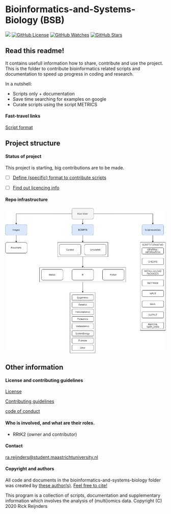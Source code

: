 # Bioinformatics-and-Systems-Biology (BSB)
![](https://img.shields.io/badge/Status-Setting_up-red?style=flat-square)
[![GitHub License](https://img.shields.io/github/license/Rrtk2/bioinformatics-and-systems-biology)](https://github.com/Rrtk2/bioinformatics-and-systems-biology/blob/master/LICENSE.md) 
[![GitHub Watches](https://img.shields.io/github/watchers/Rrtk2/bioinformatics-and-systems-biology.svg?style=social&label=Watch&maxAge=2592000)](https://github.com/Rrtk2/bioinformatics-and-systems-biology/watchers)
[![GitHub Stars](https://img.shields.io/github/stars/Rrtk2/bioinformatics-and-systems-biology.svg?style=social&label=Stars)](https://github.com/Rrtk2/bioinformatics-and-systems-biology/stargazers)

## Read this readme!
It contains usefull information how to share, contribute and use the project. This is the folder to contribute bioinformatics related scripts and documentation to speed up progress in coding and research.

In a nutshell:
- Scripts only + documentation
- Save time searching for examples on google
- Curate scripts using the script METRICS

#### Fast-travel links
[Script format](./Documentation/Script-format-guidelines.md)


## Project structure
#### Status of project
This project is starting, big contributions are to be made.

- [ ] [Define (specific) format to contribute scripts](./Documentation/Script-format-guidelines.md)
- [ ] [Find out licencing info](./Documentation/Licence-guidelines.md)


#### Repo infrastructure
 [ ![Roottree](https://github.com/Rrtk2/bioinformatics-and-systems-biology/blob/master/Images/Flowcharts/Roottree.png)](https://github.com/Rrtk2/bioinformatics-and-systems-biology/blob/master/Images/Flowcharts/Roottree.png)
 
## Other information
#### License and contributing guidelines
[License](/LICENSE.md) 

[Contributing guidelines](/CONTRIBUTING.md) 

[code of conduct](/CODE_OF_CONDUCT.md) 

#### Who is involved, and what are their roles.
- RRtK2 (owner and contributor)

#### Contact
ra.reijnders@student.maastrichtuniversity.nl

#### Copyright and authors
All code and documents in the bioinformatics-and-systems-biology folder was created by [these author(s)](/AUTHORS.md).
[Feel free to cite!](/CITATION.cff) 

This program is a collection of scripts, documentation and supplementary information which involves the analysis of (multi)omics data.
Copyright (C) 2020  Rick Reijnders
